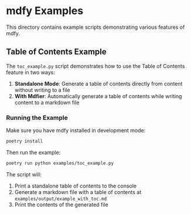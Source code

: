 # mdfy Examples

This directory contains example scripts demonstrating various features of mdfy.

## Table of Contents Example

The `toc_example.py` script demonstrates how to use the Table of Contents feature in two ways:

1. **Standalone Mode**: Generate a table of contents directly from content without writing to a file
2. **With Mdfier**: Automatically generate a table of contents while writing content to a markdown file

### Running the Example

Make sure you have mdfy installed in development mode:

```bash
poetry install
```

Then run the example:

```bash
poetry run python examples/toc_example.py
```

The script will:
1. Print a standalone table of contents to the console
2. Generate a markdown file with a table of contents at `examples/output/example_with_toc.md`
3. Print the contents of the generated file